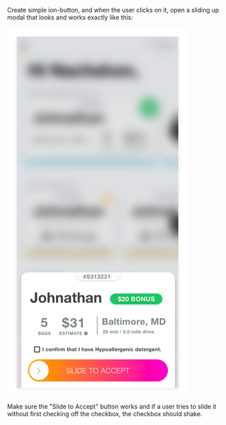 Create simple ion-button, and when the user clicks on it, open a sliding up modal that looks and
 works exactly like this: 
 
 ![](screenshot.png)
 
 Make sure the "Slide to Accept" button works and if a user tries to slide it without first
  checking off the checkbox, the checkbox should shake.
